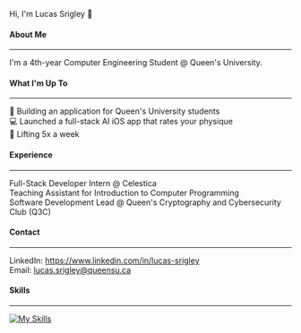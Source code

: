 Hi, I'm Lucas Srigley 👋
#### About Me
---
I'm a 4th-year Computer Engineering Student @ Queen's University.

#### What I'm Up To
---
🚀 Building an application for Queen's University students\
💻 Launched a full-stack AI iOS app that rates your physique\
💪 Lifting 5x a week

#### Experience
---
Full-Stack Developer Intern @ Celestica\
Teaching Assistant for Introduction to Computer Programming\
Software Development Lead @ Queen's Cryptography and Cybersecurity Club (Q3C)

#### Contact 
--- 
LinkedIn:  https://www.linkedin.com/in/lucas-srigley \
Email:     lucas.srigley@queensu.ca

#### Skills
---
[![My Skills](https://skillicons.dev/icons?i=anaconda,arduino,aws,html,c,cpp,css,docker,express,firebase,flask,gcp,git,heroku,html,java,js,mongodb,mysql,nextjs,nodejs,npm,opencv,sklearn,nextjs,nodejs,npm,php,postgres,postman,py,qt,redis,react,spring,sqlite,sklearn,tailwind,ts)](https://skillicons.dev)
